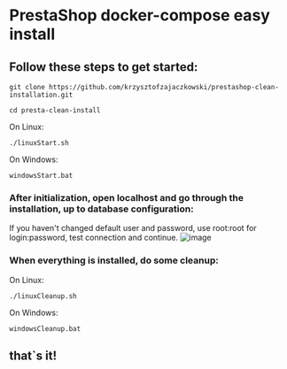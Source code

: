 
# PrestaShop docker-compose easy install

## Follow these steps to get started:

```
git clone https://github.com/krzysztofzajaczkowski/prestashop-clean-installation.git

cd presta-clean-install
```
On Linux:
```
./linuxStart.sh
```

On Windows:
```
windowsStart.bat
```

### After initialization, open localhost and go through the installation, up to database configuration:
If you haven't changed default user and password, use root:root for login:password, test connection and continue.
![image][image_ref_db]

### When everything is installed, do some cleanup:
On Linux:
```
./linuxCleanup.sh
```
On Windows:
```
windowsCleanup.bat
```
## that`s it!

[image_ref_db]:
https://user-images.githubusercontent.com/48659621/95109747-4f506380-073d-11eb-8a44-bf40b9950ed7.png